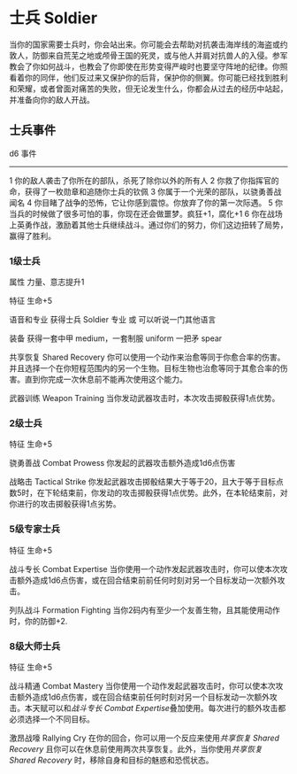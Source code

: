 # 士兵 Soldier

当你的国家需要士兵时，你会站出来。你可能会去帮助对抗袭击海岸线的海盗或约敦人，防御来自荒芜之地或颅骨王国的死灵，或与他人并肩对抗兽人的入侵。参军教会了你如何战斗，也教会了你即使在形势变得严峻时也要坚守阵地的纪律。你照看着你的同伴，他们反过来又保护你的后背，保护你的侧翼。你可能已经找到胜利和荣耀，或者曾面对痛苦的失败，但无论发生什么，你都会从过去的经历中站起，并准备向你的敌人开战。

## 士兵事件

  d6   事件
  ---- ----------------------------------------------------------------------------------------------
  1    你的敌人袭击了你所在的部队，杀死了除你以外的所有人
  2    你救了你指挥官的命，获得了一枚勋章和追随你士兵的钦佩
  3    你属于一个光荣的部队，以骁勇善战闻名
  4    你目睹了战争的恐怖，它让你感到震惊。你放弃了你的第一次际遇。
  5    你当兵的时候做了很多可怕的事，你现在还会做噩梦。疯狂+1，腐化+1
  6    你在战场上英勇作战，激励着其他士兵继续战斗。通过你们的努力，你们这边扭转了局势，赢得了胜利。

### 1级士兵

属性 力量、意志提升1

特征 生命+5

语音和专业 获得士兵 Soldier 专业 或 可以听说一门其他语言

装备 获得一套中甲 medium，一套制服 uniform 一把矛 spear

共享恢复 Shared Recovery
你可以使用一个动作来治愈等同于你愈合率的伤害。并且选择一个在你短程范围内的另一个生物。目标生物也治愈等同于其愈合率的伤害。直到你完成一次休息前不能再次使用这个能力。

武器训练 Weapon Training 当你发动武器攻击时，本次攻击掷骰获得1点优势。

### 2级士兵

特征 生命+5

骁勇善战 Combat Prowess 你发起的武器攻击额外造成1d6点伤害

战略击 Tactical Strike
你发起武器攻击掷骰结果大于等于20，且大于等于目标点数5时，在下轮结束前，你发动的攻击掷骰获得1点优势。此外，在本轮结束前，对你进行的攻击掷骰获得1点劣势。

### 5级专家士兵

特征 生命+5

战斗专长 Combat Expertise
当你使用一个动作发起武器攻击时，你可以使本次攻击额外造成1d6点伤害，或在回合结束前前任何时刻对另一个目标发动一次额外攻击。

列队战斗 Formation Fighting
当你2码内有至少一个友善生物，且其能使用动作时，你的防御+2.

### 8级大师士兵

特征 生命+5

战斗精通 Combat Mastery
当你使用一个动作发起武器攻击时，你可以使本次攻击额外造成1d6点伤害，或在回合结束前任何时刻对另一个目标发动一次额外攻击。本天赋可以和*战斗专长
Combat Expertise*叠加使用。每次进行的额外攻击都必须选择一个不同目标。

激昂战嚎 Rallying Cry 在你的回合，你可以用一个反应来使用*共享恢复 Shared
Recovery* 且你可以在休息前使用两次共享恢复。此外，当你使用*共享恢复
Shared Recovery* 时，移除自身和目标的魅惑和恐慌状态。
